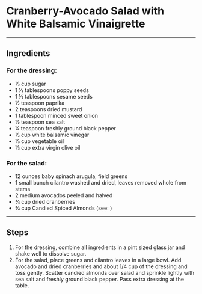 # Cranberry-Avocado Salad with White Balsamic Vinaigrette

---

## Ingredients

### For the dressing:

* ⅓ cup sugar
* 1 ½ tablespoons poppy seeds
* 1 ½ tablespoons sesame seeds
* ½ teaspoon paprika
* 2 teaspoons dried mustard
* 1 tablespoon minced sweet onion
* ½ teaspoon sea salt
* ¼ teaspoon freshly ground black pepper
* ½ cup white balsamic vinegar
* ⅓ cup vegetable oil
* ⅓ cup extra virgin olive oil

### For the salad:

* 12 ounces baby spinach arugula, field greens
* 1 small bunch cilantro washed and dried, leaves removed whole from stems
* 2 medium avocados peeled and halved
* ¾ cup dried cranberries
* ¾ cup Candied Spiced Almonds (see: )


---

## Steps

1.  For the dressing, combine all ingredients in a pint sized glass jar and shake well to dissolve sugar.
2.  For the salad, place greens and cilantro leaves in a large bowl. Add avocado and dried cranberries and about 1/4 cup of the dressing and toss gently. Scatter candied almonds over salad and sprinkle lightly with sea salt and freshly ground black pepper. Pass extra dressing at the table.
